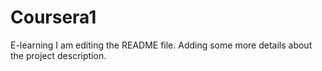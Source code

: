 # Coursera1
E-learning 
I am editing the README file. Adding some more details about the project description.




